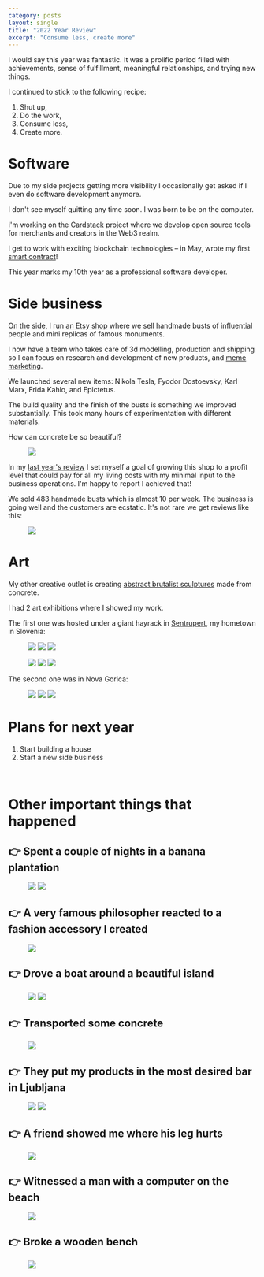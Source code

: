 ```yaml
---
category: posts
layout: single
title: "2022 Year Review"
excerpt: "Consume less, create more"
---
```


I would say this year was fantastic. It was a prolific period filled with achievements, sense of fulfillment, meaningful relationships, and trying new things.

I continued to stick to the following recipe:

1. Shut up,
2. Do the work,
3. Consume less,
4. Create more.

# Software

Due to my side projects getting more visibility I occasionally get asked if I even do software development anymore.

I don't see myself quitting any time soon. I was born to be on the computer.

I'm working on the [Cardstack](https://cardstack.com/) project where we develop open source tools for merchants and creators in the Web3 realm.

I get to work with exciting blockchain technologies – in May, wrote my first [smart contract](https://github.com/cardstack/card-pay-protocol/commit/919c078ef38e43fa54c3eb3a9ba3ceb773cd2466)!

This year marks my 10th year as a professional software developer.

# Side business

On the side, I run [an Etsy shop](https://www.etsy.com/shop/jurgenstudio) where we sell handmade busts of influential people and mini replicas of famous monuments.

I now have a team who takes care of 3d modelling, production and shipping so I can focus on research and development of new products, and [meme marketing](https://twitter.com/matixmatix/status/1601145166609362944).

We launched several new items: Nikola Tesla, Fyodor Dostoevsky, Karl Marx, Frida Kahlo, and Epictetus.

The build quality and the finish of the busts is something we improved substantially. This took many hours of experimentation with different materials.

How can concrete be so beautiful?

<figure class="half">
  <a href="/images/2022-review-post/seneca.jpg"><img src="/images/2022-review-post/seneca.jpg"></a>
</figure>

In my [last year's review](https://jurgen.si/posts/2021-year-review/) I set myself a goal of growing this shop to a profit level that could pay for all my living costs with my minimal input to the business operations. I'm happy to report I achieved that!

We sold 483 handmade busts which is almost 10 per week. The business is going well and the customers are ecstatic. It's not rare we get reviews like this:

<figure class="">
  <a href="/images/2022-review-post/IMG_8878.jpg"><img src="/images/2022-review-post/IMG_8878.jpg"></a>
</figure>

# Art

My other creative outlet is creating [abstract brutalist sculptures](https://www.instagram.com/jurgenwerk/) made from concrete.

I had 2 art exhibitions where I showed my work.

The first one was hosted under a giant hayrack in [Sentrupert](https://sentrupert.si/), my hometown in Slovenia:

<figure class="third">
  <a href="/images/2022-review-post/razstava-jurglic-sentrupert-5.jpeg"><img src="/images/2022-review-post/razstava-jurglic-sentrupert-5.jpeg"></a>
  <a href="/images/2022-review-post/razstava-jurglic-sentrupert-4.jpeg"><img src="/images/2022-review-post/razstava-jurglic-sentrupert-4.jpeg"></a>
  <a href="/images/2022-review-post/razstava-jurglic-sentrupert-9.jpeg"><img src="/images/2022-review-post/razstava-jurglic-sentrupert-9.jpeg"></a>
</figure>

<figure class="third">
  <a href="/images/2022-review-post/razstava-jurglic-sentrupert.jpeg"><img src="/images/2022-review-post/razstava-jurglic-sentrupert.jpeg"></a>
  <a href="/images/2022-review-post/razstava-jurglic-sentrupert-12.jpeg"><img src="/images/2022-review-post/razstava-jurglic-sentrupert-12.jpeg"></a>
  <a href="/images/2022-review-post/razstava-jurglic-sentrupert-13.jpeg"><img src="/images/2022-review-post/razstava-jurglic-sentrupert-13.jpeg"></a>
</figure>

The second one was in Nova Gorica:

<figure class="third">
  <a href="/images/2022-review-post/razstava-jurglic-nova-gorica-4.jpeg"><img src="/images/2022-review-post/razstava-jurglic-nova-gorica-4.jpeg"></a>
  <a href="/images/2022-review-post/razstava-jurglic-nova-gorica-3.jpeg"><img src="/images/2022-review-post/razstava-jurglic-nova-gorica-3.jpeg"></a>
  <a href="/images/2022-review-post/razstava-jurglic-nova-gorica.jpeg"><img src="/images/2022-review-post/razstava-jurglic-nova-gorica.jpeg"></a>
</figure>

# Plans for next year

1. Start building a house
2. Start a new side business

<br/>

# Other important things that happened

## 👉 Spent a couple of nights in a banana plantation

<figure class="half">
  <a href="/images/2022-review-post/plantaza-1.jpeg"><img src="/images/2022-review-post/plantaza-1.jpeg"></a>
  <a href="/images/2022-review-post/plantaza-2.jpeg"><img src="/images/2022-review-post/plantaza-2.jpeg"></a>
</figure>

## 👉 A very famous philosopher reacted to a fashion accessory I created

<figure class="half">
  <a href="/images/2022-review-post/slavoj-zizek-reaction.JPG"><img src="/images/2022-review-post/slavoj-zizek-reaction.JPG"></a>
</figure>

## 👉 Drove a boat around a beautiful island

<figure class="half">
  <a href="/images/2022-review-post/matic-jurglic-boat-2.JPG"><img src="/images/2022-review-post/matic-jurglic-boat-2.JPG"></a>
  <a href="/images/2022-review-post/matic-jurglic-boat.JPG"><img src="/images/2022-review-post/matic-jurglic-boat.JPG"></a>
</figure>

## 👉 Transported some concrete

<figure class="half">
  <a href="/images/2022-review-post/jurglic-beton-kombi.jpg"><img src="/images/2022-review-post/jurglic-beton-kombi.jpg"></a>
</figure>

## 👉 They put my products in the most desired bar in Ljubljana

<figure class="half">
  <a href="/images/2022-review-post/kipci1.jpg"><img src="/images/2022-review-post/kipci1.jpg"></a>
  <a href="/images/2022-review-post/kipci2.jpg"><img src="/images/2022-review-post/kipci2.jpg"></a>
</figure>

## 👉 A friend showed me where his leg hurts

<figure class="half">
  <a href="/images/2022-review-post/random2.JPG"><img src="/images/2022-review-post/random2.JPG"></a>
</figure>

## 👉 Witnessed a man with a computer on the beach

<figure class="half">
  <a href="/images/2022-review-post/man-beach.jpg"><img src="/images/2022-review-post/man-beach.jpg"></a>
</figure>

## 👉 Broke a wooden bench

<figure class="half">
  <a href="/images/2022-review-post/broke-bench.jpg"><img src="/images/2022-review-post/broke-bench.jpg"></a>
</figure>
